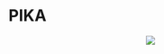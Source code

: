 # PIKA

<p align="center">
  <img src="https://www.andrew.cmu.edu/user/adowling/pokemon!/Images/pikachu.jpg" />
</p>

